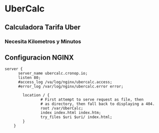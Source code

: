 # UberCalc

## Calculadora Tarifa Uber

### Necesita Kilometros y Minutos


## Configuracion NGINX


```
server { 
      server_name ubercalc.cronop.io;
      listen 80;
      #access_log /va/log/nginx/ubercalc.access;
      #error_log /var/log/nginx/ubercalc.error error;

        location / {
                # First attempt to serve request as file, then
                # as directory, then fall back to displaying a 404.
                root /var/UberCalc;
                index index.html index.htm;
                try_files $uri $uri/ index.html;
        }
    }
```
